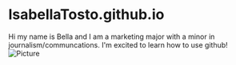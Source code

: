 # IsabellaTosto.github.io
Hi my name is Bella and I am a marketing major with a minor in journalism/communcations. I'm excited to learn how to use github!
![Picture](https://www.google.com/search?q=isabella+tosto&source=lnms&tbm=isch&sa=X&ved=2ahUKEwjgzMCK_tDuAhUyGFkFHW_oBlIQ_AUoAXoECAYQAw&biw=1168&bih=644#imgrc=EYaXfbYsAdkwDM)
